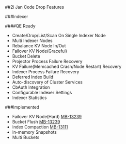 ##2i Jan Code Drop Features
  
###Indexer

####QE Ready

- Create/Drop/List/Scan On Single Indexer Node
- Multi Indexer Nodes
- Rebalance KV Node In/Out
- Failover KV Node(Graceful)
- Bucket Delete
- Projector Process Failure Recovery
- KV Failure(Memcached Crash/Node Restart) Recovery
- Indexer Process Failure Recovery
- Deferred Index Build
- Auto-discovery of Cluster Services
- CbAuth Integration
- Configurable Indexer Settings
- Indexer Statistics

###Implemented

- Failover KV Node(Hard) [MB-13239](https://issues.couchbase.com/browse/MB-13239)
- Bucket Flush [MB-13239](https://issues.couchbase.com/browse/MB-13239)
- Index Compaction [MB-13111](https://issues.couchbase.com/browse/MB-13239)
- In-memory Snapshots
- Multi Buckets
